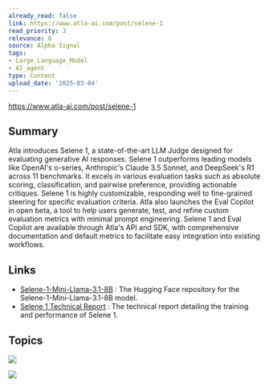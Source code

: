```yaml
---
already_read: false
link: https://www.atla-ai.com/post/selene-1
read_priority: 3
relevance: 0
source: Alpha Signal
tags:
- Large_Language_Model
- AI_agent
type: Content
upload_date: '2025-03-04'
---
```


https://www.atla-ai.com/post/selene-1
## Summary

Atla introduces Selene 1, a state-of-the-art LLM Judge designed for evaluating generative AI responses. Selene 1 outperforms leading models like OpenAI's o-series, Anthropic's Claude 3.5 Sonnet, and DeepSeek's R1 across 11 benchmarks. It excels in various evaluation tasks such as absolute scoring, classification, and pairwise preference, providing actionable critiques. Selene 1 is highly customizable, responding well to fine-grained steering for specific evaluation criteria. Atla also launches the Eval Copilot in open beta, a tool to help users generate, test, and refine custom evaluation metrics with minimal prompt engineering. Selene 1 and Eval Copilot are available through Atla's API and SDK, with comprehensive documentation and default metrics to facilitate easy integration into existing workflows.
## Links

- [Selene-1-Mini-Llama-3.1-8B](https://huggingface.co/AtlaAI/Selene-1-Mini-Llama-3.1-8B) : The Hugging Face repository for the Selene-1-Mini-Llama-3.1-8B model.
- [Selene 1 Technical Report](https://arxiv.org/abs/2501.17195) : The technical report detailing the training and performance of Selene 1.

## Topics

![](topics/Model/Selene%201)

![](topics/Tool/Eval%20Copilot)